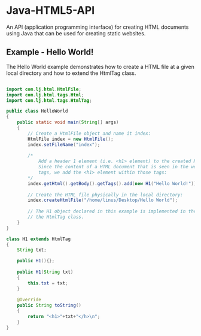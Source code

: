 # Java-HTML5-API
An API (application programming interface) for creating HTML documents using Java that can be used for creating static websites.

## Example - Hello World!
The Hello World example demonstrates how to create a HTML file at a given local directory and how to extend the HtmlTag class. 

```java

import com.lj.html.HtmlFile;
import com.lj.html.tags.Html;
import com.lj.html.tags.HtmlTag;

public class HelloWorld 
{
    public static void main(String[] args) 
    {        
        // Create a HtmlFile object and name it index:
        HtmlFile index = new HtmlFile();
        index.setFileName("index");
        
        /* 
            Add a header 1 element (i.e. <h1> element) to the created HTML page that says Hello World!
            Since the content of a HTML document that is seen in the web-browser lies within the <body></body> 
            tags, we add the <h1> element within those tags:
        */ 
        index.getHtml().getBody().getTags().add(new H1("Hello World!"));
        
        // Create the HTML file physically in the local directory: 
        index.createHtmlFile("/home/linus/Desktop/Hello World");
        
        // The H1 object declared in this example is implemented in the class below and demonstrates how to extend
        // the HtmlTag class.
    }               
}

class H1 extends HtmlTag
{
    String txt;

    public H1(){};
    
    public H1(String txt)
    {
        this.txt = txt;
    }
    
    @Override
    public String toString() 
    {
        return "<h1>"+txt+"</h>\n";
    }    
}
